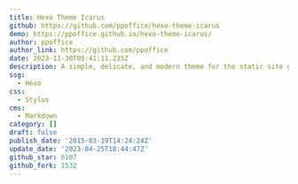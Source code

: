 ```yaml
---
title: Hexo Theme Icarus
github: https://github.com/ppoffice/hexo-theme-icarus
demo: https://ppoffice.github.io/hexo-theme-icarus/
author: ppoffice
author_link: https://github.com/ppoffice
date: 2023-11-30T05:41:11.235Z
description: A simple, delicate, and modern theme for the static site generator Hexo.
ssg:
  - Hexo
css:
  - Stylus
cms:
  - Markdown
category: []
draft: false
publish_date: '2015-03-19T14:24:24Z'
update_date: '2023-04-25T18:44:47Z'
github_star: 6107
github_fork: 1532
---
```

